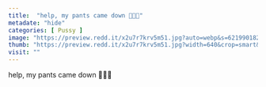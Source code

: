 ```yaml
---
title:  "help, my pants came down 🥺🥺🥺"
metadate: "hide"
categories: [ Pussy ]
image: "https://preview.redd.it/x2u7r7krv5m51.jpg?auto=webp&s=621990182f284814594435f5bc196d520d4672a8"
thumb: "https://preview.redd.it/x2u7r7krv5m51.jpg?width=640&crop=smart&auto=webp&s=dc1aca8aecb5d32bcfe1bf8f155582be77bb02ee"
visit: ""
---
```

help, my pants came down 🥺🥺🥺
